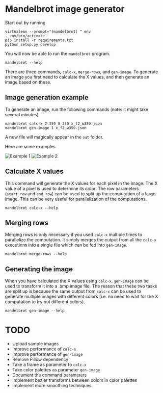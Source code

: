 Mandelbrot image generator
==========================

Start out by running

```
virtualenv --prompt="(mandelbrot) " env
. env/bin/activate
pip install -r requirements.txt
python setup.py develop
```

You will now be able to run the `mandelbrot` program.

```
mandelbrot --help
```

There are three commands, `calc-x`, `merge-rows`, and `gen-image`. To generate an image you first need to calculate the X values, and then generate an image based on these.


Image generation example
------------------------
To generate an image, run the following commands (note: it might take several minutes)

```
mandelbrot calc-x 2 350 0 350 x_f2_w350.json
mandelbrot gen-image 1 x_f2_w350.json
```

A new file will magically appear in the `out` folder.

Here are some examples

![Example 1](http://i59.tinypic.com/2n8bebq.jpg)
![Example 2](http://i60.tinypic.com/2wdx8oj.jpg)

Calculate X values
------------------
This command will generate the X values for each pixel in the image. The X value of a pixel is used to determine its color. The row parameters (`start_row` and `end_row`) can be used to split up the computation of a large image. This can be very useful for parallelization of the computations.

```
mandelbrot calc-x --help
```


Merging rows
------------
Merging rows is only necessary if you used `calc-x` multiple times to parallelize the computation. It simply merges the output from all the `calc-x` executions into a single file which can be fed into `gen-image`.

```
mandelbrot merge-rows --help
```


Generating the image
--------------------
When you have calculated the X values using `calc-x`, `gen-image` can be used to transform it into a .bmp image file. The reason that these two tasks are split up is because the same output from `calc-x` can be used to generate multiple images with different colors (i.e. no need to wait for the X computation to try out different colors).

```
mandelbrot gen-image --help
```


TODO
====
  - Upload sample images
  - Improve performance of `calc-x`
  - Improve performance of `gen-image`
  - Remove Pillow dependency
  - Take a frame as parameter to `calc-x`
  - Take color palettes as parameter `gen-image`
  - Document the command parameters
  - Implement bezier transforms between colors in color palettes
  - Implement more smoothing techniques